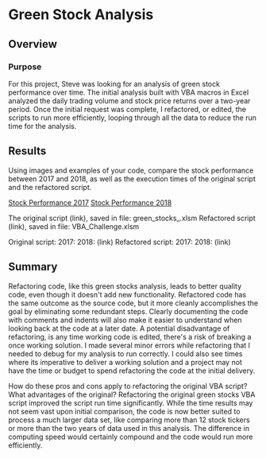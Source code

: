 # Green Stock Analysis
## Overview
### Purpose
For this project, Steve was looking for an analysis of green stock performance over time. The initial analysis built with VBA macros in Excel analyzed the daily trading volume and stock price returns over a two-year period. Once the initial request was complete, I refactored, or edited, the scripts to run more efficiently, looping through all the data to reduce the run time for the analysis.

## Results
Using images and examples of your code, compare the stock performance between 2017 and 2018, as well as the execution times of the original script and the refactored script.

[Stock Performance 2017](Resources/Results_2017.png)
[Stock Performance 2018](Resources/Results_2018.png)

The original script (link), saved in file: green_stocks_.xlsm
Refactored script (link), saved in file: VBA_Challenge.xlsm

Original script: 2017: 2018: (link)
Refactored script: 2017: 2018: (link)



## Summary
Refactoring code, like this green stocks analysis, leads to better quality code, even though it doesn't add new functionality. Refactored code has the same outcome as the source code, but it more cleanly accomplishes the goal by eliminating some redundant steps. Clearly documenting the code with comments and indents will also make it easier to understand when looking back at the code at a later date. A potential disadvantage of refactoring, is any time working code is edited, there's a risk of breaking a once working solution. I made several minor errors while refactoring that I needed to debug for my analysis to run correctly. I could also see times where its imperative to deliver a working solution and a project may not have the time or budget to spend refactoring the code at the initial delivery.

How do these pros and cons apply to refactoring the original VBA script? What advantages of the original? 
Refactoring the original green stocks VBA script improved the script run time significantly. While the time results may not seem vast upon initial comparison, the code is now better suited to process a much larger data set, like comparing more than 12 stock tickers or more than the two years of data used in this analysis. The difference in computing speed would certainly compound and the code would run more efficiently. 
